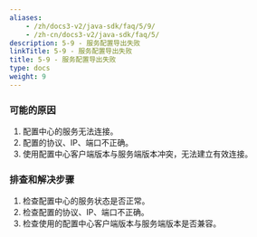```yaml
---
aliases:
    - /zh/docs3-v2/java-sdk/faq/5/9/
    - /zh-cn/docs3-v2/java-sdk/faq/5/
description: 5-9 - 服务配置导出失败
linkTitle: 5-9 - 服务配置导出失败
title: 5-9 - 服务配置导出失败
type: docs
weight: 9
---
```






### 可能的原因

1. 配置中心的服务无法连接。
2. 配置的协议、IP、端口不正确。
3. 使用配置中心客户端版本与服务端版本冲突，无法建立有效连接。

### 排查和解决步骤

1. 检查配置中心的服务状态是否正常。
2. 检查配置的协议、IP、端口不正确。
3. 检查使用的配置中心客户端版本与服务端版本是否兼容。